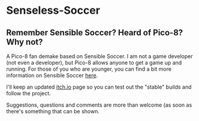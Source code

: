 # Senseless-Soccer
## Remember Sensible Soccer? Heard of Pico-8? Why not?

A Pico-8 fan demake based on Sensible Soccer. I am not a game developer (not even a developer), but Pico-8 allows anyone to get a game up and running. For those of you who are younger, you can find a bit more information on Sensible Soccer [here](https://en.wikipedia.org/wiki/Sensible_Soccer).

I'll keep an updated [itch.io](http://itch.io) page so you can test out the "stable" builds and follow the project.

Suggestions, questions and comments are more than welcome (as soon as there's something that can be shown.

